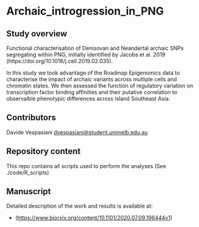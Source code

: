 # Archaic_introgression_in_PNG

## Study overview
<p>Functional characterisation of Denisovan and Neandertal archaic SNPs segregating within PNG, initially identified by Jacobs et al. 2019 (https://doi.org/10.1016/j.cell.2019.02.035). <p>

<p>In this study we took advantage of the Roadmap Epigenomics data to characterise the impact of archaic variants across multiple cells and chromatin states. We then assessed the function of regulatory variation on transcription factor binding affinities and their putative correlation to observalble phenotypic differences across Island Southeast Asia.<p> 
 
## Contributors
Davide Vespasiani dvespasiani@student.unimelb.edu.au

## Repository content
This repo contains all scripts used to perform the analyses (See ./code/R_scripts)

## Manuscript
Detailed description of the work and results is available at: 
* (https://www.biorxiv.org/content/10.1101/2020.07.09.196444v1)